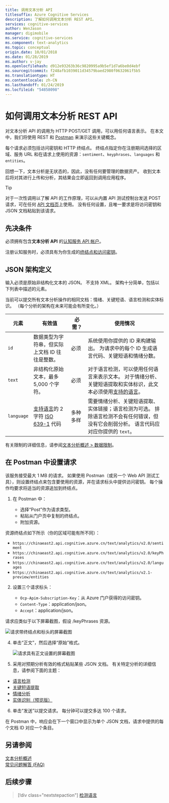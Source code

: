 ```yaml
---
title: 调用文本分析 API
titlesuffix: Azure Cognitive Services
description: 了解如何调用文本分析 REST API。
services: cognitive-services
author: WenJason
manager: digimobile
ms.service: cognitive-services
ms.component: text-analytics
ms.topic: conceptual
origin.date: 10/01/2018
ms.date: 01/28/2019
ms.author: v-jay
ms.openlocfilehash: d912e93263b36c9820995a9b5ef1d7a6be0d4ebf
ms.sourcegitcommit: f248afb1039011d34579baed2980f0632061f5b5
ms.translationtype: HT
ms.contentlocale: zh-CN
ms.lasthandoff: 01/24/2019
ms.locfileid: "54858098"
---
```

# <a name="how-to-call-the-text-analytics-rest-api"></a>如何调用文本分析 REST API

对文本分析 API 的调用为 HTTP POST/GET 调用，可以用任何语言表示。 在本文中，我们将使用 REST 和 [Postman](https://chrome.google.com/webstore/detail/postman/fhbjgbiflinjbdggehcddcbncdddomop) 来演示这些关键概念。

每个请求必须包括访问密钥和 HTTP 终结点。 终结点指定你在注册期间选择的区域、服务 URL 和在请求上使用的资源：`sentiment`、`keyphrases`、`languages` 和 `entities`。 

回想一下，文本分析是无状态的，因此，没有任何要管理的数据资产。 收到文本后将对其进行上传和分析，其结果会立即返回到调用应用程序。

> [!Tip]
> 对于一次性调用以了解 API 的工作原理，可以从内置 API 测试控制台发送 POST 请求，可在任何 [API 文档页](https://dev.cognitive.azure.cn/docs/services/TextAnalytics.V2.0/operations/56f30ceeeda5650db055a3c6)上使用。 没有任何设置，且唯一要求是将访问密钥和 JSON 文档粘贴到该请求。 

## <a name="prerequisites"></a>先决条件

必须拥有包含**文本分析 API** 的[认知服务 API 帐户](/cognitive-services/cognitive-services-apis-create-account)。 

注册认知服务时，必须具有为你生成的[终结点和访问密钥](text-analytics-how-to-access-key.md)。 

<a name="json-schema"></a>

## <a name="json-schema-definition"></a>JSON 架构定义

输入必须是原始非结构化文本的 JSON。 不支持 XML。 架构十分简单，包括以下列表中描述的元素。 

当前可以提交所有文本分析操作的相同文档：情绪、关键短语、语言检测和实体标识。 （每个分析的架构在未来可能会有所变化。）

| 元素 | 有效值 | 必需？ | 使用情况 |
|---------|--------------|-----------|-------|
|`id` |数据类型为字符串，但实际上文档 ID 往往是整数。 | 必须 | 系统使用你提供的 ID 来构建输出。 为请求中的每个 ID 生成语言代码、关键短语和情绪分数。|
|`text` | 非结构化原始文本，最多 5,000 个字符。 | 必须 | 对于语言检测，可以使用任何语言来表示文本。 对于情绪分析、关键短语提取和实体标识，此文本必须使用[支持的语言](../text-analytics-supported-languages.md)。 |
|`language` | [支持语言](../text-analytics-supported-languages.md)的 2 字符 [ISO 639-1](https://en.wikipedia.org/wiki/List_of_ISO_639-1_codes) 代码 | 多种多样 | 需要情绪分析、关键短语提取、实体链接；语言检测为可选。 排除语言检测不会有任何错误，但没有它会削弱分析。 语言代码应对应你提供的 `text`。 |

有关限制的详细信息，请参阅[文本分析概述 > 数据限制](../overview.md#data-limits)。 

## <a name="set-up-a-request-in-postman"></a>在 Postman 中设置请求

该服务接受最大 1 MB 的请求。 如果使用 Postman（或另一个 Web API 测试工具），则设置终结点来包含要使用的资源，并在请求标头中提供访问密钥。 每个操作均要求将适当的资源追加到终结点。 

1. 在 Postman 中：

   + 选择“Post”作为请求类型。
   + 粘贴从门户页中复制的终结点。
   + 附加资源。

  资源终结点如下所示（你的区域可能有所不同）：

   + `https://chinaeast2.api.cognitive.azure.cn/text/analytics/v2.0/sentiment`
   + `https://chinaeast2.api.cognitive.azure.cn/text/analytics/v2.0/keyPhrases`
   + `https://chinaeast2.api.cognitive.azure.cn/text/analytics/v2.0/languages`
   + `https://chinaeast2.api.cognitive.azure.cn/text/analytics/v2.1-preview/entities`

2. 设置三个请求标头：

   + `Ocp-Apim-Subscription-Key`：从 Azure 门户获得的访问密钥。
   + `Content-Type`：application/json。
   + `Accept`：application/json。

  请求应类似于以下屏幕截图，假设 /keyPhrases 资源。

   ![请求带终结点和标头的屏幕截图](../media/postman-request-keyphrase-1.png)

4. 单击“正文”，然后选择“原始”格式。

   ![请求具有正文设置的屏幕截图](../media/postman-request-body-raw.png)

5. 采用对预期分析有效的格式粘贴某些 JSON 文档。 有关特定分析的详细信息，请参阅下面的主题：

  + [语言检测](text-analytics-how-to-language-detection.md)  
  + [关键短语提取](text-analytics-how-to-keyword-extraction.md)  
  + [情绪分析](text-analytics-how-to-sentiment-analysis.md)  
  + [实体识别（预览版）](text-analytics-how-to-entity-linking.md)  


6. 单击“发送”以提交请求。 每分钟可以提交多达 100 个请求。 

  在 Postman 中，响应会在下一个窗口中显示为单个 JSON 文档，请求中提供的每个文档 ID 对应一个条目。

## <a name="see-also"></a>另请参阅 

 [文本分析概述](../overview.md)  
 [常见问题解答 (FAQ)](../text-analytics-resource-faq.md)

## <a name="next-steps"></a>后续步骤

> [!div class="nextstepaction"]
> [检测语言](text-analytics-how-to-language-detection.md)
